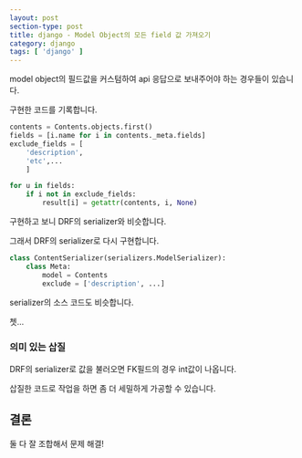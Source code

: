 ```yaml
---
layout: post
section-type: post
title: django - Model Object의 모든 field 값 가져오기
category: django
tags: [ 'django' ]
---
```


model object의 필드값을 커스텀하여 api 응답으로 보내주어야 하는 경우들이 있습니다.  
  
구현한 코드를 기록합니다.
  
```python
contents = Contents.objects.first()
fields = [i.name for i in contents._meta.fields]
exclude_fields = [
    'description',
    'etc',...
    ]

for u in fields:
    if i not in exclude_fields:
        result[i] = getattr(contents, i, None)
```

구현하고 보니 DRF의 serializer와 비슷합니다.
  
그래서 DRF의 serializer로 다시 구현합니다.
  
```python
class ContentSerializer(serializers.ModelSerializer):
    class Meta:
        model = Contents
        exclude = ['description', ...]
```
  
serializer의 소스 코드도 비슷합니다.
  
쳇...

### 의미 있는 삽질

DRF의 serializer로 값을 불러오면 FK필드의 경우 int값이 나옵니다.  
  
삽질한 코드로 작업을 하면 좀 더 세밀하게 가공할 수 있습니다.  

## 결론

둘 다 잘 조합해서 문제 해결!
